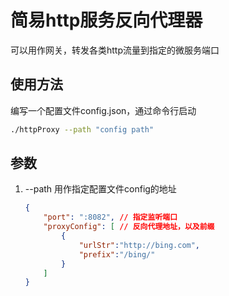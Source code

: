 # 简易http服务反向代理器
可以用作网关，转发各类http流量到指定的微服务端口

## 使用方法
编写一个配置文件config.json，通过命令行启动
```bash
./httpProxy --path "config path"
```
## 参数
1. --path 用作指定配置文件config的地址
    ```json
    {
        "port": ":8082", // 指定监听端口
        "proxyConfig": [ // 反向代理地址，以及前缀
            {
                "urlStr":"http://bing.com",
                "prefix":"/bing/"
            }
        ]
    }
    ```